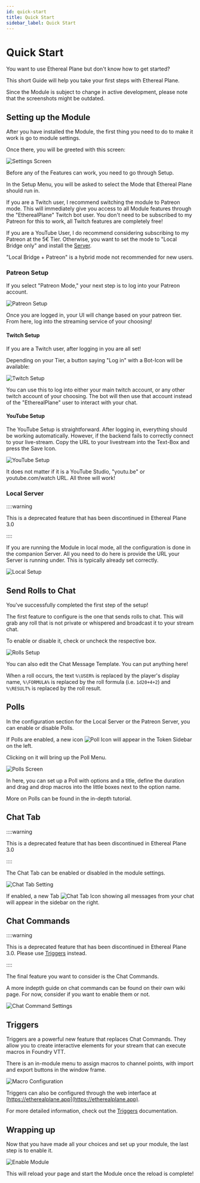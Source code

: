 ```yaml
---
id: quick-start
title: Quick Start
sidebar_label: Quick Start
---
```


# Quick Start

You want to use Ethereal Plane but don't know how to get started?

This short Guide will help you take your first steps with Ethereal Plane.

Since the Module is subject to change in active development, please note that the screenshots might be outdated.

## Setting up the Module

After you have installed the Module, the first thing you need to do to make it work is go to module settings.

Once there, you will be greeted with this screen:

![Settings Screen](./assets/ep-settings.png)

Before any of the Features can work, you need to go through Setup.

In the Setup Menu, you will be asked to select the Mode that Ethereal Plane should run in. 

If you are a Twitch user, I recommend switching the module to Patreon mode. This will immediately give you access to all Module features through the "EtherealPlane" Twitch bot user. You don't need to be subscribed to my Patreon for this to work, all Twitch features are completely free!

If you are a YouTube User, I do recommend considering subscribing to my Patreon at the 5€ Tier. Otherwise, you want to set the mode to "Local Bridge only" and install the [Server](https://github.com/FaeyUmbrea/ethereal-plane-server).

"Local Bridge + Patreon" is a hybrid mode not recommended for new users.

### Patreon Setup

If you select "Patreon Mode," your next step is to log into your Patreon account.

![Patreon Setup](./assets/ep-patreon-setup.png)

Once you are logged in, your UI will change based on your patreon tier.
From here, log into the streaming service of your choosing!

#### Twitch Setup

If you are a Twitch user, after logging in you are all set!

Depending on your Tier, a button saying "Log in" with a Bot-Icon will be available:

![Twitch Setup](./assets/ep-twitch-setup.png)

You can use this to log into either your main twitch account, or any other twitch account of your choosing. The bot will then use that account instead of the "EtherealPlane" user to interact with your chat.

#### YouTube Setup

The YouTube Setup is straightforward.
After logging in, everything should be working automatically.
However, if the backend fails to correctly connect to your live-stream.
Copy the URL to your livestream into the Text-Box and press the Save Icon.

![YouTube Setup](./assets/ep-youtube-setup.png)


It does not matter if it is a YouTube Studio, "youtu.be" or youtube.com/watch URL. All three will work!

### Local Server 

::::warning

This is a deprecated feature that has been discontinued in Ethereal Plane 3.0

::::

If you are running the Module in local mode, all the configuration is done in the companion Server.
All you need to do here is provide the URL your Server is running under. This is typically already set correctly.

![Local Setup](./assets/ep-local.png)


## Send Rolls to Chat

You've successfully completed the first step of the setup!

The first feature to configure is the one that sends rolls to chat.
This will grab any roll that is not private or whispered and broadcast it to your stream chat.

To enable or disable it, check or uncheck the respective box.

![Rolls Setup](./assets/ep-rolls.png)

You can also edit the Chat Message Template. You can put anything here!

When a roll occurs, the text `%\USER%` is replaced by the player's display name, `%\FORMULA%`
is replaced by the roll formula (i.e. `1d20+4+2`) and `%\RESULT%` is replaced by the roll result.

## Polls

In the configuration section for the Local Server or the Patreon Server, you can enable or disable Polls. 

If Polls are enabled,
a new icon ![Poll Icon](./assets/ep-poll-icon.png) will appear in the Token Sidebar on the left.

Clicking on it will bring up the Poll Menu.

![Polls Screen](./assets/ep-polls.png)

In here, you can set up a Poll with options and a title, define the duration and drag and drop macros into the little boxes next to the option name.

More on Polls can be found in the in-depth tutorial.

## Chat Tab

::::warning

This is a deprecated feature that has been discontinued in Ethereal Plane 3.0

::::

The Chat Tab can be enabled or disabled in the module settings.

![Chat Tab Setting](./assets/ep-chat-tab-setting.png)

If enabled, a new Tab 
![Chat Tab Icon](./assets/ep-chat-tab-icon.png)
 showing all messages from your chat will appear in the sidebar on the right. 

## Chat Commands

::::warning

This is a deprecated feature that has been discontinued in Ethereal Plane 3.0. Please use [Triggers](triggers) instead.

::::

The final feature you want to consider is the Chat Commands.

A more indepth guide on chat commands can be found on their own wiki page.
For now, consider if you want to enable them or not. 

![Chat Command Settings](./assets/ep-chat-command-settings.png)

## Triggers

Triggers are a powerful new feature that replaces Chat Commands. They allow you to create interactive elements for your stream that can execute macros in Foundry VTT.

There is an in-module menu to assign macros to channel points, with import and export buttons in the window frame.

![Macro Configuration](./assets/triggers/macro-config.png)

Triggers can also be configured through the web interface at [https://etherealplane.app](https://etherealplane.app).

For more detailed information, check out the [Triggers](triggers) documentation.

## Wrapping up

Now that you have made all your choices and set up your module, the last step is to enable it.

![Enable Module](./assets/ep-enable.png)

This will reload your page and start the Module once the reload is complete!
